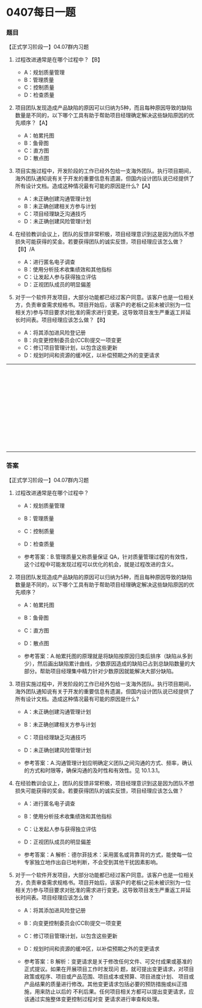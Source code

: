 # 0407每日一题
### 题目
【正式学习阶段一】04.07群内习题

1. 过程改进通常是在哪个过程中？【B】
	- A：规划质量管理
	- B：管理质量
	- C：控制质量
	- D：检查质量

2. 项目团队发现造成产品缺陷的原因可以归纳为5种，而且每种原因导致的缺陷数量是不同的，以下哪个工具有助于帮助项目经理确定解决这些缺陷原因的优先顺序？【A】
	- A：帕累托图
	- B：鱼骨图
	- C：直方图
	- D：散点图

3. 项目实施过程中，开发阶段的工作已经外包给一支海外团队。执行项目期间，海外团队通知说有关于开发的重要信息有遗漏，但国内设计团队说已经提供了所有设计文档。造成这种情况最有可能的原因是什么?【A】
	- A：未正确创建沟通管理计划
	- B：未正确创建相关方参与计划
	- C：项目经理缺乏沟通技巧 
	- D：未正确创建风险管理计划

4. 在经验教训会议上，团队的反馈非常积极，项目经理意识到这是因为团队不想损失可能获得的奖金。若要获得团队的诚实反馈，项目经理应该怎么做？【B】/A
	- A：进行匿名电子调查
	- B：使用分析技术收集绩效和其他指标
	- C：让发起人参与获得独立评估
	- D：正视团队成员的明显偏差

5. 对于一个软件开发项目，大部分功能都已经过客户同意。该客户也是一位相关方，负责审查需求规格书。项目开始后，该客户的老板(之前未被识别为一位相关方)参与项目要求对批准的需求进行变更。这导致项目发生严重返工并延长时间表。项目经理应该怎么做？【B】
	- A：将其添加进风险登记册
	- B：向变更控制委员会(CCB)提交一项变更
	- C：修订项目管理计划，以包含这些更新
	- D：规划时间和资源的缓冲区，以补偿预期之外的变更请求

<hr/>
<br/><br/><br/><br/><br/><br/><br/><br/><br/><br/><br/><br/>
<hr/>

### 答案
【正式学习阶段一】04.07群内习题

1. 过程改进通常是在哪个过程中？
	- A：规划质量管理
	- B：管理质量
	- C：控制质量
	- D：检查质量

	- 参考答案：B.管理质量又称质量保证 QA，针对质量管理过程的有效性，这个过程中可能发现过程可以优化的机会，就是过程改进的含义。

2. 项目团队发现造成产品缺陷的原因可以归纳为5种，而且每种原因导致的缺陷数量是不同的，以下哪个工具有助于帮助项目经理确定解决这些缺陷原因的优先顺序？
	- A：帕累托图
	- B：鱼骨图
	- C：直方图
	- D：散点图

	- 参考答案：A.帕累托图的原理就是将缺陷按原因归类后排序（缺陷从多到少），然后画出缺陷累计曲线，少数原因造成的缺陷已占到总缺陷数量的大部分。帮助项目经理集中精力针对少数原因就能解决大部分缺陷。

3. 项目实施过程中，开发阶段的工作已经外包给一支海外团队。执行项目期间，海外团队通知说有关于开发的重要信息有遗漏，但国内设计团队说已经提供了所有设计文档。造成这种情况最有可能的原因是什么?
	- A：未正确创建沟通管理计划
	- B：未正确创建相关方参与计划
	- C：项目经理缺乏沟通技巧 
	- D：未正确创建风险管理计划

	- 参考答案：A.沟通管理计划应明确定义团队之间沟通的方式、频率，确认的方式和时限等，确保沟通的及时性和有效性。见 10.1.3.1。

4. 在经验教训会议上，团队的反馈非常积极，项目经理意识到这是因为团队不想损失可能获得的奖金。若要获得团队的诚实反馈，项目经理应该怎么做？
	- A：进行匿名电子调查
	- B：使用分析技术收集绩效和其他指标
	- C：让发起人参与获得独立评估
	- D：正视团队成员的明显偏差

	- 参考答案：A 解析：德尔菲技术：采用匿名或背靠背的方式，能使每一位专家独立地作出自已地判断，不会受到其他干扰因素影响。

5. 对于一个软件开发项目，大部分功能都已经过客户同意。该客户也是一位相关方，负责审查需求规格书。项目开始后，该客户的老板(之前未被识别为一位相关方)参与项目要求对批准的需求进行变更。这导致项目发生严重返工并延长时间表。项目经理应该怎么做？
	- A：将其添加进风险登记册
	- B：向变更控制委员会(CCB)提交一项变更
	- C：修订项目管理计划，以包含这些更新
	- D：规划时间和资源的缓冲区，以补偿预期之外的变更请求

	- 参考答案：B 解析：变更请求是关于修改任何文件、可交付成果或基准的正式提议。如果在开展项目工作时发现问 题，就可提出变更请求，对项目政策或程序、项目或产品范围、项目成本或预算、项目进度计划、 项目或产品结果的质量进行修改。其他变更请求包括必要的预防措施或纠正措施，用来防止以后的 不利后果。任何项目相关方都可以提出变更请求，应该通过实施整体变更控制过程对变 更请求进行审查和处理。